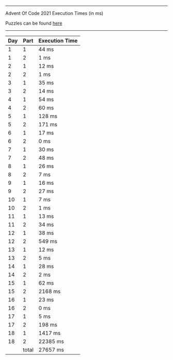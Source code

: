 ****

Advent Of Code 2021 Execution Times (in ms)

Puzzles can be found [here](https://adventofcode.com/2021/)

----

| Day | Part | Execution Time |
| --- | ---- | -------------- |
| 1 | 1 | 44 ms|
| 1 | 2 | 1 ms|
| 2 | 1 | 12 ms|
| 2 | 2 | 1 ms|
| 3 | 1 | 35 ms|
| 3 | 2 | 14 ms|
| 4 | 1 | 54 ms|
| 4 | 2 | 60 ms|
| 5 | 1 | 128 ms|
| 5 | 2 | 171 ms|
| 6 | 1 | 17 ms|
| 6 | 2 | 0 ms|
| 7 | 1 | 30 ms|
| 7 | 2 | 48 ms|
| 8 | 1 | 26 ms|
| 8 | 2 | 7 ms|
| 9 | 1 | 16 ms|
| 9 | 2 | 27 ms|
| 10 | 1 | 7 ms|
| 10 | 2 | 1 ms|
| 11 | 1 | 13 ms|
| 11 | 2 | 34 ms|
| 12 | 1 | 38 ms|
| 12 | 2 | 549 ms|
| 13 | 1 | 12 ms|
| 13 | 2 | 5 ms|
| 14 | 1 | 28 ms|
| 14 | 2 | 2 ms|
| 15 | 1 | 62 ms|
| 15 | 2 | 2168 ms|
| 16 | 1 | 23 ms|
| 16 | 2 | 0 ms|
| 17 | 1 | 5 ms|
| 17 | 2 | 198 ms|
| 18 | 1 | 1417 ms|
| 18 | 2 | 22385 ms|
||total|27657 ms|